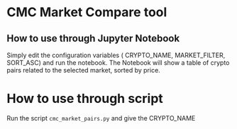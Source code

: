 # CMC Market Compare tool

## How to use through Jupyter Notebook
Simply edit the configuration variables ( CRYPTO_NAME, MARKET_FILTER, SORT_ASC) and run the notebook.
The Notebook will show a table of crypto pairs related to the selected market, sorted by price.

# How to use through script

Run the script `cmc_market_pairs.py` and give the CRYPTO_NAME

